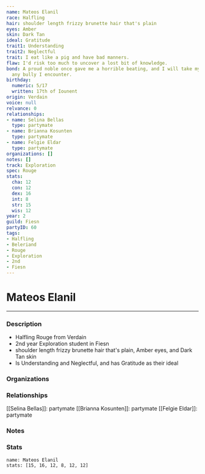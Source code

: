 ```yaml
---
name: Mateos Elanil
race: Halfling
hair: shoulder length frizzy brunette hair that's plain
eyes: Amber
skin: Dark Tan
ideal: Gratitude
trait1: Understanding
trait2: Neglectful
trait: I eat like a pig and have bad manners.
flaw: I'd risk too much to uncover a lost bit of knowledge.
bond: A proud noble once gave me a horrible beating, and I will take my revenge on
  any bully I encounter.
birthday:
  numeric: 5/17
  written: 17th of Iounent
origin: Verdain
voice: null
relvance: 0
relationships:
- name: Selina Bellas
  type: partymate
- name: Brianna Kosunten
  type: partymate
- name: Felgie Eldar
  type: partymate
organizations: []
notes: []
track: Exploration
spec: Rouge
stats:
  cha: 12
  con: 12
  dex: 16
  int: 8
  str: 15
  wis: 12
year: 2
guild: Fiesn
partyID: 60
tags:
- Halfling
- Beleriand
- Rouge
- Exploration
- 2nd
- Fiesn
---
```

# Mateos Elanil
---
### Description
- Halfling Rouge from Verdain
- 2nd year Exploration student in Fiesn
- shoulder length frizzy brunette hair that's plain, Amber eyes, and Dark Tan skin
- Is Understanding and Neglectful, and has Gratitude as their ideal

### Organizations

### Relationships
[[Selina Bellas]]: partymate
[[Brianna Kosunten]]: partymate
[[Felgie Eldar]]: partymate

### Notes

### Stats
```statblock
name: Mateos Elanil
stats: [15, 16, 12, 8, 12, 12]
```